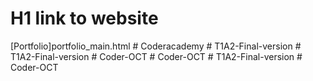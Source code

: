 # H1 link to website
[Portfolio]portfolio_main.html
#   C o d e r a c a d e m y  
 #   T 1 A 2 - F i n a l - v e r s i o n  
 #   T 1 A 2 - F i n a l - v e r s i o n  
 #   C o d e r - O C T  
 #   C o d e r - O C T  
 #   T 1 A 2 - F i n a l - v e r s i o n  
 #   C o d e r - O C T  
 